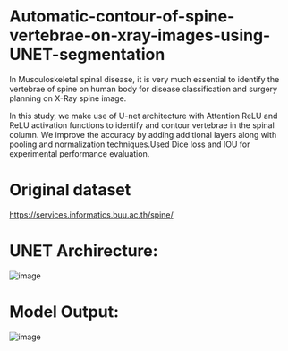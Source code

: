 # Automatic-contour-of-spine-vertebrae-on-xray-images-using-UNET-segmentation

In Musculoskeletal spinal disease, it is very much
essential to identify the vertebrae of spine on human body for
disease classification and surgery planning on X-Ray spine image.

In this study, we make use of
U-net architecture with Attention ReLU and ReLU activation functions to identify and contour vertebrae in the spinal column. We improve
the accuracy by adding additional layers along with pooling
and normalization techniques.Used Dice loss and IOU for experimental performance
evaluation. 

# Original dataset
https://services.informatics.buu.ac.th/spine/


# UNET Archirecture:
![image](https://user-images.githubusercontent.com/90915202/227782710-7765b535-96ad-458b-876a-2942ef740b07.png)

# Model Output:
![image](https://user-images.githubusercontent.com/90915202/227782756-ba691bd6-0e87-4e73-ab8b-52ca335123ce.png)

